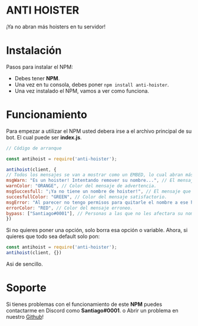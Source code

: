 # ANTI HOISTER
¡Ya no abran más hoisters en tu servidor!


# Instalación
Pasos para instalar el NPM:

- Debes tener **NPM**.
- Una vez en tu consola, debes poner `npm install anti-hoister`.
- Una vez instalado el NPM, vamos a ver como funciona.

# Funcionamiento
Para empezar a utilizar el NPM usted debera irse a el archivo principal de su bot. El cual puede ser **index.js**.

```js
// Código de arranque

const antihoist = require('anti-hoister');

antihoist(client, {
// Todos los mensajes se van a mostrar como un EMBED, lo cual abran más variables. Todos los embed tendran como titulo el nombre del hoister, es decir (Santiago) o el nombre del hoister!
msgWarn: "Es un hoister! Intentando remover su nombre...", // El mensaje que le lanzara al usuario si tiene un caracter de hoister. 
warnColor: "ORANGE", // Color del mensaje de advertencia.
msgSuccesfull: "¡Ya no tiene un nombre de hoister!", // El mensaje que editara el bot si la acción es valida.
succesfullColor: "GREEN", // Color del mensaje satisfactorio.
msgError: "Al parecer no tengo permisos para quitarle el nombre a ese hoister.", // El mensaje que editara el bot si la acción es inválida o ocurrio un error.
errorColor: "RED", // Color del mensaje erroneo.
bypass: ["Santiago#0001"], // Personas a las que no les afectara su nombre en hoist.
})
```

Si no quieres poner una opción, solo borra esa opción o variable. Ahora, si quieres que todo sea default solo pon:
```js
const antihoist = require('anti-hoister');
antihoist(client, {})
```
Asi de sencillo.

# Soporte
Si tienes problemas con el funcionamiento de este **NPM** puedes contactarme en Discord como **Santiago#0001**.
o Abrir un problema en nuestro [Github](https://github.com/magikste/anti-hoister)!